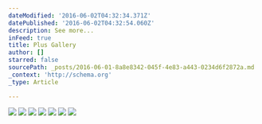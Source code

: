 ```yaml
---
dateModified: '2016-06-02T04:32:34.371Z'
datePublished: '2016-06-02T04:32:54.060Z'
description: See more...
inFeed: true
title: Plus Gallery
author: []
starred: false
sourcePath: _posts/2016-06-01-8a8e8342-045f-4e83-a443-0234d6f2872a.md
_context: 'http://schema.org'
_type: Article

---
```

![](https://the-grid-user-content.s3-us-west-2.amazonaws.com/ed49ce40-b394-44e8-a29b-a9ce50e2e933.jpg)
![](https://the-grid-user-content.s3-us-west-2.amazonaws.com/97e6d7dc-138e-49d6-a773-eacfc651db63.jpg)
![](https://the-grid-user-content.s3-us-west-2.amazonaws.com/0948be8c-901a-4f20-aee1-a6de9ea34e3b.jpg)
![](https://the-grid-user-content.s3-us-west-2.amazonaws.com/46c282ff-9922-449d-bb61-077c1688e553.jpg)
![](https://the-grid-user-content.s3-us-west-2.amazonaws.com/7c0c650e-f49e-4666-ab90-5494c0972a14.jpg)
![](https://the-grid-user-content.s3-us-west-2.amazonaws.com/160f7258-9738-483f-a92c-3e76f3ef5fe6.jpg)
![](https://the-grid-user-content.s3-us-west-2.amazonaws.com/4cfa246f-f3b9-4939-8e20-84cc11bea00e.jpg)